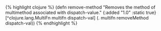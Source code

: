 {% highlight clojure %}
(defn remove-method
  "Removes the method of multimethod associated with dispatch-value."
  {:added "1.0"
   :static true}
 [^clojure.lang.MultiFn multifn dispatch-val]
 (. multifn removeMethod dispatch-val))
{% endhighlight %}
